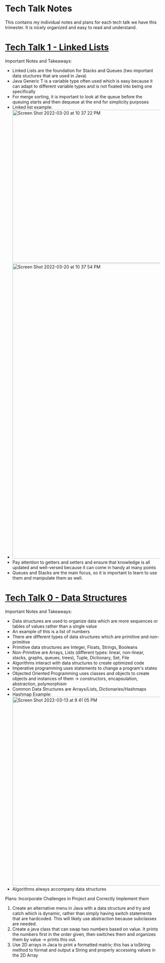 # Tech Talk Notes
This contains my individual notes and plans for each tech talk we have this trimester. It is nicely organized and easy to read and understand.

# [Tech Talk 1 - Linked Lists](https://github.com/nighthawkcoders/nighthawk_csa/wiki/Tri-3:-Tech-Talk-1:-Linked-Lists-Part-2)
Important Notes and Takeaways:
* Linked Lists are the foundation for Stacks and Queues (two important data stuctures that are used in Java)
* Java Generic T is a variable type often used which is easy because it can adapt to different variable types and is not fixated into being one specifically
* For merge sorting, it is important to look at the queue before the queuing starts and then dequeue at the end for simplicity purposes
* Linked list example: <img width="497" alt="Screen Shot 2022-03-20 at 10 37 22 PM" src="https://user-images.githubusercontent.com/25650329/159210039-268148ca-9b19-49cd-bcc0-eef205c3b9ca.png">
* <img width="959" alt="Screen Shot 2022-03-20 at 10 37 54 PM" src="https://user-images.githubusercontent.com/25650329/159210072-bded06b5-5a1b-42b5-803d-b269aac29bb7.png">
* Pay attention to getters and setters and ensure that knowledge is all updated and well-versed because it can come in handy at many points
* Queues and Stacks are the main focus, so it is important to learn to use them and manipulate them as well.


# [Tech Talk 0 - Data Structures](https://github.com/nighthawkcoders/nighthawk_csa/wiki/Tri-3:-Tech-Talk-0---Data-Structures)
Important Notes and Takeaways:
* Data structures are used to organize data which are more sequences or tables of values rather than a single value
* An example of this is a list of numbers 
* There are different types of data structures which are primitive and non-primitive
* Primitive data structures are Integer, Floats, Strings, Booleans
* Non-Primitive are Arrays, Lists (different types: linear, non-linear, stacks, graphs, queues, trees), Tuple, Dictionary, Set, File
* Algorithms interact with data structures to create optimized code
* Imperative programming uses statements to change a program's states
* Objected Oriented Programming uses classes and objects to create objects and instances of them -> constructors, encapsulation, abstraction, polymorphism
* Common Data Structures are Arrays/Lists, Dictionaries/Hashmaps 
* Hashmap Example: <img width="613" alt="Screen Shot 2022-03-13 at 9 41 05 PM" src="https://user-images.githubusercontent.com/25650329/158106065-8eb3d100-8c95-4dbc-a694-01d4894e490b.png">
* Algorithms always accompany data structures

Plans: Incorporate Challenges in Project and Correctly Implement them
1. Create an alternative menu in Java with a data structure and try and catch which is dynamic, rather than simply having switch statements that are hardcoded. This will likely use abstraction because subclasses are needed.
2. Create a java class that can swap two numbers based on value. It prints the numbers first in the order given, then switches them and organizes them by value -> prints this out.
3. Use 2D arrays in Jaca to print a formatted matrix; this has a toString method to format and output a String and properly accessing values in the 2D Array
